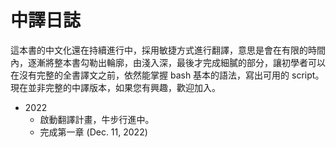 # 中譯日誌

這本書的中文化還在持續進行中，採用敏捷方式進行翻譯，意思是會在有限的時間內，逐漸將整本書勾勒出輪廓，由淺入深，最後才完成細膩的部分，讓初學者可以在沒有完整的全書譯文之前，依然能掌握 bash 基本的語法，寫出可用的 script。現在並非完整的中譯版本，如果您有興趣，歡迎加入。

* 2022
  * 啟動翻譯計畫，牛步行進中。
  * 完成第一章 (Dec. 11, 2022)
